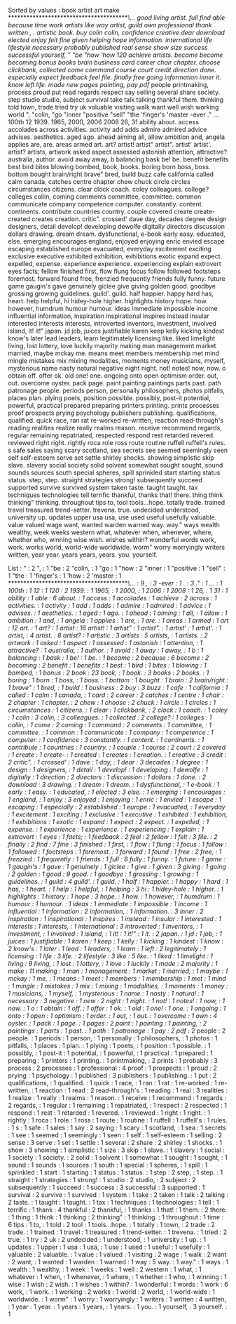 Sorted by values :
book artist art make ****************************************\\... good living artist. full find able because time work artists like way artist, guild own professional thank written , . artistic book. buy colin colin, confidence creative dear download elected enjoy felt fine given helping hope information. international life lifestyle necessary probably published real sense show size success successful yourself, " "be "how 'how 120 achieve artists. became become becoming bonus books brain business card career chair chapter. choose clickbank, collected come command course court credit direction done. especially expect feedback feel file. finally free going information inner it. know left life. made new pages painting, pay pdf* people printmaking, process proud put read regards respect say selling several share society. step studio studio, subject survival take talk talking thankful them. thinking told town, trade tried try uk valuable visiting walk want well wish working world ", "colin, "go "inner "positive "sell" "the 'finger's 'master -ever ." ... 100th 12 1939. 1965, 2000, 2006 2008 26, 31 ability about. access accolades across activities. activity add adds admire admired advice advises. aesthetics. aged ago. ahead aiming all, allow ambition and, angela applies are, are. areas armed art. art? artist! artist" artist". artist' artist'. artist? artists, artwork asked aspect assessed astonish attention, attractive? australia, author. avoid away away, b balancing bask be! be. benefit benefits best bird bites blowing bombed, book, books. boring born boss, boss. bottom bought brain/right brave" bred, build buzz cafe california called calm canada, catches centre chapter chew chuck circle circles circumstances citizens. clear clock coach. coley colleagues. college? colleges collin, coming comments committee, committee. common communicate company competence computer. constantly. content. continents. contribute countries country. couple covered create create- created creates creation. critic". crossed' dave day, decades degree design designers, detail develop! developing dewolfe digitally directors discussion dollars drawing. dream dream. dysfunctional, e-book early easy. educated, else. emerging encourages england, enjoyed enjoying enric envied escape escaping established europe evacuated, everyday excitement exciting exclusive executive exhibited exhibition, exhibitions exotic expand expect. expelled, expense. experience experience. experiencing explain extrovert eyes facts; fellow finished first, flow flung focus follow followed footsteps foremost. forward found free, frenzied frequently friends fully funny. future game gaugin's gave genuinely giclee give giving golden good. goodbye grossing growing guidelines. guild'. guild. half happier. happy hard has, heart. help helpful, hi hidey-hole higher. highlights history hope. how. however, humdrum humour humour. ideas immediate impossible income influential information, inspiration inspirational inspires instead insular interested interests interests, introverted inventors, investment, involved island, it! it!" japan. jd job, juices justifiable karen keep kelly kicking kindest know's later lead leaders, learn legitimately licensing like. liked limelight living, lost lottery, love luckily majority making man management market married, maybe mckay me. means meet members membership met mind mingle mistakes mix mixing modalities, moments money musicians, myself, mysterious name nasty natural negative night night. not! notes! now, now. o obtain off. offer ok. old one! one. ongoing onto open optimism order. out, out. overcome oyster. pack page. paint painting paintings parts past. path patronage people. periods person, personally philosophers, photos pitfalls, places plan. plying poets, position possible. possibly, post-it potential, powerful, practical prepared preparing printers printing. prints processes proof prospects prying psychology publishers publishing. qualifications, qualified. quick race, ran rat re-worked re-written, reaction read-through's reading realities realize really realms reason. receive recommend regards, regular remaining repatriated, respected respond rest retarded revered. reviewed right right. rightly roca role ross route routine ruffell ruffell's rules. s safe sales saying scary scotland, sea secrets see seemed seemingly seen self self-esteem serve set settle shirley shocks. showing simplistic skip slave. slavery social society solid solvent somewhat sought sought, sound sounds sources south special spheres, spill sprinkled start starting status status. step, step. straight strategies strong! subsequently succeed supported survive survived system taken taste. taught taught. tax techniques technologies tell terrific thankful, thanks that! there. thing think thinking" thinking. throughout tips to, tool tools...hope. totally trade. trained travel treasured trend-setter. trevena. true. undecided understood, university up. updates upper usa usa, use used useful usefully valuable. value valued wage want, wanted warden warned way. way." ways wealth wealthy, week weeks western what, whatever when, whenever, where, whether who, winning wise wish. wishes within? wonderful words work, work. works world, world-wide worldwide. worm" worry worryingly writers written, year year. years years, years. you. yourself. 

List :
" : 2
", : 1
"be : 2
"colin, : 1
"go : 1
"how : 2
"inner : 1
"positive : 1
"sell" : 1
"the : 1
'finger's : 1
'how : 2
'master : 1
****************************************\\... : 9
, : 3
-ever : 1
. : 3
." : 1
... : 1
100th : 1
12 : 1
120 : 2
1939. : 1
1965, : 1
2000, : 1
2006 : 1
2008 : 1
26, : 1
31 : 1
ability : 1
able : 6
about. : 1
access : 1
accolades : 1
achieve : 2
across : 1
activities. : 1
activity : 1
add : 1
adds : 1
admire : 1
admired : 1
advice : 1
advises. : 1
aesthetics. : 1
aged : 1
ago. : 1
ahead : 1
aiming : 1
all, : 1
allow : 1
ambition : 1
and, : 1
angela : 1
applies : 1
are, : 1
are. : 1
areas : 1
armed : 1
art : 12
art. : 1
art? : 1
artist : 16
artist! : 1
artist" : 1
artist". : 1
artist' : 1
artist'. : 1
artist, : 4
artist. : 8
artist? : 1
artistic : 3
artists : 5
artists, : 1
artists. : 2
artwork : 1
asked : 1
aspect : 1
assessed : 1
astonish : 1
attention, : 1
attractive? : 1
australia, : 1
author. : 1
avoid : 1
away : 1
away, : 1
b : 1
balancing : 1
bask : 1
be! : 1
be. : 1
became : 2
because : 6
become : 2
becoming : 2
benefit : 1
benefits : 1
best : 1
bird : 1
bites : 1
blowing : 1
bombed, : 1
bonus : 2
book : 23
book, : 1
book. : 3
books : 2
books. : 1
boring : 1
born : 1
boss, : 1
boss. : 1
bottom : 1
bought : 1
brain : 2
brain/right : 1
brave" : 1
bred, : 1
build : 1
business : 2
buy : 3
buzz : 1
cafe : 1
california : 1
called : 1
calm : 1
canada, : 1
card : 2
career : 2
catches : 1
centre : 1
chair : 2
chapter : 1
chapter. : 2
chew : 1
choose : 2
chuck : 1
circle : 1
circles : 1
circumstances : 1
citizens. : 1
clear : 1
clickbank, : 2
clock : 1
coach. : 1
coley : 1
colin : 3
colin, : 3
colleagues. : 1
collected : 2
college? : 1
colleges : 1
collin, : 1
come : 2
coming : 1
command : 2
comments : 1
committee, : 1
committee. : 1
common : 1
communicate : 1
company : 1
competence : 1
computer. : 1
confidence : 3
constantly. : 1
content. : 1
continents. : 1
contribute : 1
countries : 1
country. : 1
couple : 1
course : 2
court : 2
covered : 1
create : 1
create- : 1
created : 1
creates : 1
creation. : 1
creative : 3
credit : 2
critic". : 1
crossed' : 1
dave : 1
day, : 1
dear : 3
decades : 1
degree : 1
design : 1
designers, : 1
detail : 1
develop! : 1
developing : 1
dewolfe : 1
digitally : 1
direction : 2
directors : 1
discussion : 1
dollars : 1
done. : 2
download : 3
drawing. : 1
dream : 1
dream. : 1
dysfunctional, : 1
e-book : 1
early : 1
easy. : 1
educated, : 1
elected : 3
else. : 1
emerging : 1
encourages : 1
england, : 1
enjoy : 3
enjoyed : 1
enjoying : 1
enric : 1
envied : 1
escape : 1
escaping : 1
especially : 2
established : 1
europe : 1
evacuated, : 1
everyday : 1
excitement : 1
exciting : 1
exclusive : 1
executive : 1
exhibited : 1
exhibition, : 1
exhibitions : 1
exotic : 1
expand : 1
expect : 2
expect. : 1
expelled, : 1
expense. : 1
experience : 1
experience. : 1
experiencing : 1
explain : 1
extrovert : 1
eyes : 1
facts; : 1
feedback : 2
feel : 2
fellow : 1
felt : 3
file. : 2
finally : 2
find : 7
fine : 3
finished : 1
first, : 1
flow : 1
flung : 1
focus : 1
follow : 1
followed : 1
footsteps : 1
foremost. : 1
forward : 1
found : 1
free : 2
free, : 1
frenzied : 1
frequently : 1
friends : 1
full : 8
fully : 1
funny. : 1
future : 1
game : 1
gaugin's : 1
gave : 1
genuinely : 1
giclee : 1
give : 1
given : 3
giving : 1
going : 2
golden : 1
good : 9
good. : 1
goodbye : 1
grossing : 1
growing : 1
guidelines. : 1
guild : 4
guild'. : 1
guild. : 1
half : 1
happier. : 1
happy : 1
hard : 1
has, : 1
heart. : 1
help : 1
helpful, : 1
helping : 3
hi : 1
hidey-hole : 1
higher. : 1
highlights : 1
history : 1
hope : 3
hope. : 1
how. : 1
however, : 1
humdrum : 1
humour : 1
humour. : 1
ideas : 1
immediate : 1
impossible : 1
income : 1
influential : 1
information : 2
information, : 1
information. : 3
inner : 2
inspiration : 1
inspirational : 1
inspires : 1
instead : 1
insular : 1
interested : 1
interests : 1
interests, : 1
international : 3
introverted : 1
inventors, : 1
investment, : 1
involved : 1
island, : 1
it! : 1
it!" : 1
it. : 2
japan. : 1
jd : 1
job, : 1
juices : 1
justifiable : 1
karen : 1
keep : 1
kelly : 1
kicking : 1
kindest : 1
know : 2
know's : 1
later : 1
lead : 1
leaders, : 1
learn : 1
left : 2
legitimately : 1
licensing : 1
life : 3
life. : 2
lifestyle : 3
like : 5
like. : 1
liked : 1
limelight : 1
living : 9
living, : 1
lost : 1
lottery, : 1
love : 1
luckily : 1
made : 2
majority : 1
make : 11
making : 1
man : 1
management : 1
market : 1
married, : 1
maybe : 1
mckay : 1
me. : 1
means : 1
meet : 1
members : 1
membership : 1
met : 1
mind : 1
mingle : 1
mistakes : 1
mix : 1
mixing : 1
modalities, : 1
moments : 1
money : 1
musicians, : 1
myself, : 1
mysterious : 1
name : 1
nasty : 1
natural : 1
necessary : 3
negative : 1
new : 2
night : 1
night. : 1
not! : 1
notes! : 1
now, : 1
now. : 1
o : 1
obtain : 1
off. : 1
offer : 1
ok. : 1
old : 1
one! : 1
one. : 1
ongoing : 1
onto : 1
open : 1
optimism : 1
order. : 1
out, : 1
out. : 1
overcome : 1
own : 4
oyster. : 1
pack : 1
page. : 1
pages : 2
paint : 1
painting : 1
painting, : 2
paintings : 1
parts : 1
past. : 1
path : 1
patronage : 1
pay : 2
pdf* : 2
people : 2
people. : 1
periods : 1
person, : 1
personally : 1
philosophers, : 1
photos : 1
pitfalls, : 1
places : 1
plan. : 1
plying : 1
poets, : 1
position : 1
possible. : 1
possibly, : 1
post-it : 1
potential, : 1
powerful, : 1
practical : 1
prepared : 1
preparing : 1
printers : 1
printing. : 1
printmaking, : 2
prints : 1
probably : 3
process : 2
processes : 1
professional : 4
proof : 1
prospects : 1
proud : 2
prying : 1
psychology : 1
published : 3
publishers : 1
publishing. : 1
put : 2
qualifications, : 1
qualified. : 1
quick : 1
race, : 1
ran : 1
rat : 1
re-worked : 1
re-written, : 1
reaction : 1
read : 2
read-through's : 1
reading : 1
real : 3
realities : 1
realize : 1
really : 1
realms : 1
reason. : 1
receive : 1
recommend : 1
regards : 2
regards, : 1
regular : 1
remaining : 1
repatriated, : 1
respect : 2
respected : 1
respond : 1
rest : 1
retarded : 1
revered. : 1
reviewed : 1
right : 1
right. : 1
rightly : 1
roca : 1
role : 1
ross : 1
route : 1
routine : 1
ruffell : 1
ruffell's : 1
rules. : 1
s : 1
safe : 1
sales : 1
say : 2
saying : 1
scary : 1
scotland, : 1
sea : 1
secrets : 1
see : 1
seemed : 1
seemingly : 1
seen : 1
self : 1
self-esteem : 1
selling : 2
sense : 3
serve : 1
set : 1
settle : 1
several : 2
share : 2
shirley : 1
shocks. : 1
show : 3
showing : 1
simplistic : 1
size : 3
skip : 1
slave. : 1
slavery : 1
social : 1
society : 1
society. : 2
solid : 1
solvent : 1
somewhat : 1
sought : 1
sought, : 1
sound : 1
sounds : 1
sources : 1
south : 1
special : 1
spheres, : 1
spill : 1
sprinkled : 1
start : 1
starting : 1
status : 1
status. : 1
step : 2
step, : 1
step. : 1
straight : 1
strategies : 1
strong! : 1
studio : 2
studio, : 2
subject : 2
subsequently : 1
succeed : 1
success : 3
successful : 3
supported : 1
survival : 2
survive : 1
survived : 1
system : 1
take : 2
taken : 1
talk : 2
talking : 2
taste. : 1
taught : 1
taught. : 1
tax : 1
techniques : 1
technologies : 1
tell : 1
terrific : 1
thank : 4
thankful : 2
thankful, : 1
thanks : 1
that! : 1
them. : 2
there. : 1
thing : 1
think : 1
thinking : 2
thinking" : 1
thinking. : 1
throughout : 1
time : 6
tips : 1
to, : 1
told : 2
tool : 1
tools...hope. : 1
totally : 1
town, : 2
trade : 2
trade. : 1
trained : 1
travel : 1
treasured : 1
trend-setter. : 1
trevena. : 1
tried : 2
true. : 1
try : 2
uk : 2
undecided : 1
understood, : 1
university : 1
up. : 1
updates : 1
upper : 1
usa : 1
usa, : 1
use : 1
used : 1
useful : 1
usefully : 1
valuable : 2
valuable. : 1
value : 1
valued : 1
visiting : 2
wage : 1
walk : 2
want : 2
want, : 1
wanted : 1
warden : 1
warned : 1
way : 5
way. : 1
way." : 1
ways : 1
wealth : 1
wealthy, : 1
week : 1
weeks : 1
well : 2
western : 1
what, : 1
whatever : 1
when, : 1
whenever, : 1
where, : 1
whether : 1
who, : 1
winning : 1
wise : 1
wish : 2
wish. : 1
wishes : 1
within? : 1
wonderful : 1
words : 1
work : 6
work, : 1
work. : 1
working : 2
works : 1
world : 2
world, : 1
world-wide : 1
worldwide. : 1
worm" : 1
worry : 1
worryingly : 1
writers : 1
written : 4
written, : 1
year : 1
year. : 1
years : 1
years, : 1
years. : 1
you. : 1
yourself, : 3
yourself. : 1
